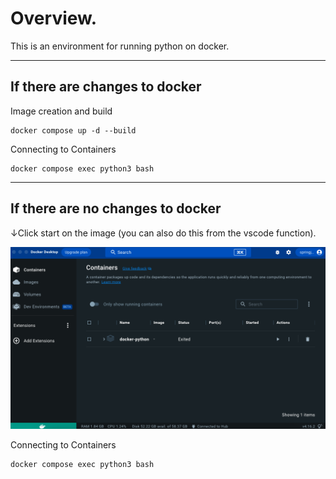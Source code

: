 # Overview.

This is an environment for running python on docker.

---

## If there are changes to docker
Image creation and build
```
docker compose up -d --build
```

Connecting to Containers
```
docker compose exec python3 bash
```


---

## If there are no changes to docker
↓Click start on the image (you can also do this from the vscode function).

![screenshot](screenshot.png)

Connecting to Containers
```
docker compose exec python3 bash
```

